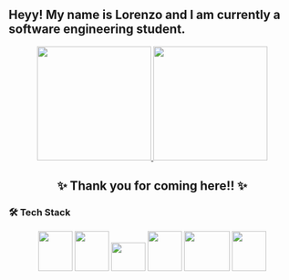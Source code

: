 ## Heyy! My name is Lorenzo and I am currently a software engineering student.

<p align="center">
  <a href="https://github.com/LoPedrozo">
    <img height="200" src="https://github-readme-stats.vercel.app/api?username=LoPedrozo&rank_icon=github&theme=dracula&show_icons=true">
  </a>
  <a href="https://github.com/LoPedrozo">
    <img height="200" src="https://github-readme-stats.vercel.app/api/top-langs/?username=LoPedrozo&layout=compact&theme=dracula">
  </a>
</p>



<h2 align="center">✨ Thank you for coming here!! ✨</h2>



### 🛠️ Tech Stack
<p align="center">
  <img height="70" width="60" src="https://cdn.jsdelivr.net/gh/devicons/devicon@latest/icons/html5/html5-plain-wordmark.svg">
  <img height="70" width="60" src="https://cdn.jsdelivr.net/gh/devicons/devicon@latest/icons/css3/css3-plain-wordmark.svg">
  <img height="50" width="60" src="https://cdn.jsdelivr.net/gh/devicons/devicon@latest/icons/javascript/javascript-plain.svg">
  <img height="70" width="60" src="https://cdn.jsdelivr.net/gh/devicons/devicon@latest/icons/python/python-original.svg">
  <img height="70" width="80" src="https://cdn.jsdelivr.net/gh/devicons/devicon@latest/icons/java/java-original-wordmark.svg">
  <img height="70" width="60" src="https://cdn.jsdelivr.net/gh/devicons/devicon@latest/icons/csharp/csharp-original.svg">
          
          
</p>

